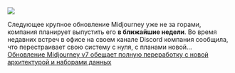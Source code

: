 <!--2025-01-12 12:45:57-->
<div class="yb">
  <div class="rss smaller1 habr"><img src="https://habrastorage.org/getpro/habr/upload_files/6b9/dfe/d83/6b9dfed83cb8514733d66b497185128c.jpg" /><p>Следующее крупное обновление Midjourney уже не за горами, компания планирует выпустить его <strong>в ближайшие недели</strong>. Во время недавних встреч в офисе на своем канале Discord компания сообщила, что перестраивает свою систему с нуля, с планами новой... <br><a class="light" href="https://habr.com/ru/companies/bothub/news/873092/?utm_source=habrahabr&utm_medium=rss&utm_campaign=873092">Обновление Midjourney v7 обещает полную переработку с новой архитектурой и наборами данных</a></div>
</div>
